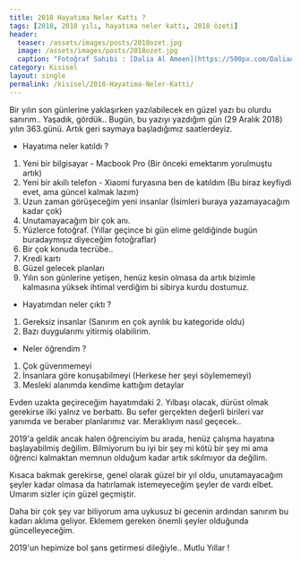 ```yaml
---
title: 2018 Hayatıma Neler Kattı ?
tags: [2018, 2018 yılı, hayatıma neler kattı, 2018 özeti]
header:
  teaser: /assets/images/posts/2018ozet.jpg
  image: /assets/images/posts/2018ozet.jpg
  caption: "Fotoğraf Sahibi : [Dalia Al Ameen](https://500px.com/DaliaAlameen)"
category: Kisisel
layout: single
permalink: /kisisel/2018-Hayatima-Neler-Katti/
---
```


Bir yılın son günlerine yaklaşırken yazılabilecek en güzel yazı bu olurdu sanırım..
Yaşadık, gördük.. Bugün, bu yazıyı yazdığım gün (29 Aralık 2018) yılın 363.günü. Artık geri saymaya başladığımız saatlerdeyiz.

* Hayatıma neler katıldı ?

1. Yeni bir bilgisayar - Macbook Pro (Bir önceki emektarım yorulmuştu artık)
2. Yeni bir akıllı telefon - Xiaomi furyasına ben de katıldım (Bu biraz keyfiydi evet, ama güncel kalmak lazım)
3. Uzun zaman görüşeceğim yeni insanlar (İsimleri buraya yazamayacağım kadar çok)
4. Unutamayacağım bir çok anı.
5. Yüzlerce fotoğraf. (Yıllar geçince bi gün elime geldiğinde bugün buradaymışız diyeceğim fotoğraflar)
6. Bir çok konuda tecrübe..
7. Kredi kartı
8. Güzel gelecek planları
9. Yılın son günlerine yetişen, henüz kesin olmasa da artık bizimle kalmasına yüksek ihtimal verdiğim bi sibirya kurdu dostumuz.

* Hayatımdan neler çıktı ?

1. Gereksiz insanlar (Sanırım en çok ayrılık bu kategoride oldu)
2. Bazı duygularımı yitirmiş olabilirim.

* Neler öğrendim ?

1. Çok güvenmemeyi
2. İnsanlara göre konuşabilmeyi (Herkese her şeyi söylememeyi)
3. Mesleki alanımda kendime kattığım detaylar

Evden uzakta geçireceğim hayatımdaki 2. Yılbaşı olacak, dürüst olmak gerekirse ilki yalnız ve berbattı. Bu sefer gerçekten değerli birileri var yanımda ve beraber planlarımız var. Meraklıyım nasıl geçecek..

2019'a geldik ancak halen öğrenciyim bu arada, henüz çalışma hayatına başlayabilmiş değilim. Bilmiyorum bu iyi bir şey mi kötü bir şey mi ama öğrenci kalmaktan memnun olduğum kadar artık sıkılmıyor da değilim.

Kısaca bakmak gerekirse, genel olarak güzel bir yıl oldu, unutamayacağım şeyler kadar olmasa da hatırlamak istemeyeceğim şeyler de vardı elbet. Umarım sizler için güzel geçmiştir.

Daha bir çok şey var biliyorum ama uykusuz bi gecenin ardından sanırım bu kadarı aklıma geliyor. Eklemem gereken önemli şeyler olduğunda güncelleyeceğim.

2019'un hepimize bol şans getirmesi dileğiyle.. Mutlu Yıllar !

